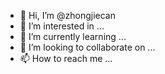 - 👋 Hi, I’m @zhongjiecan
- 👀 I’m interested in ...
- 🌱 I’m currently learning ...
- 💞️ I’m looking to collaborate on ...
- 📫 How to reach me ...

<!---
zhongjiecan/zhongjiecan is a ✨ special ✨ repository because its `README.md` (this file) appears on your GitHub profile.
You can click the Preview link to take a look at your changes.
--->
